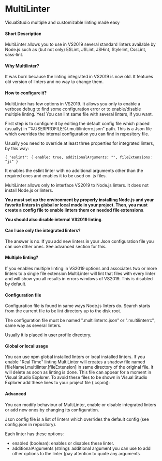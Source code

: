 # MultiLinter
VisualStudio multiple and customizable linting made easy

#### Short Description
MultiLinter allows you to use in VS2019 several standard linters available by Node.js such as (but not only) ESLint, JSLint, JSHint, Stylelint, CssLint, sass-lint.

#### Why Multilinter?
It was born because the linting integrated in VS2019 is now old. It features old version of linters and no way to change them.

#### How to configure it?
MultiLinter has few options in VS2019. It allows you only to enable a verbose debug to find some configuration error or to enable/disable multiple linting. Yes! You can lint same file with several linters, if you want.

First step is to configure it by editing the default config file which placed (usually) in "%USERPROFILE%\\.multilinterrc.json" path. This is a Json file which overrides the internal configuration you can find in repository file.

Usually you need to override at least three properties for integrated linters, by this way:

`{ "eslint": { enable: true, additionalArguments: "", fileExtensions: "js" }`

It enables the eslint linter with no additional arguments other than the required ones and enables it to be used on .js files.

MultiLinter allows only to interface VS2019 to Node.js linters. It does not install Node.js or linters.

**You must set up the environment by properly installing Node.js and your favorite linters in global or local mode in your project. Then, you must create a config file to enable linters them on needed file extensions**.

**You should also disable internal VS2019 linting**.

#### Can I use only the integrated linters?
The answer is no. If you add new linters in your Json configuration file you can use other ones. See advanced section for this.

#### Multiple linting?
If you enables multiple linting in VS2019 options and associates two or more linters to a single file extension MultiLinter will lint that files with every linter and will show you all results in errors windows of VS2019. This is disabled by default.

#### Configuration file
Configuration file is found in same ways Node.js linters do. Search starts from the current file to be lint directory up to the disk root.

The configuration file must be named ".multilinterrc.json" or ".multilinterrc", same way as several linters.

Usually it is placed in user profile directory.

#### Global or local usage
You can use npm global installed linters or local installed linters. If you enable "Real Time" linting MultiLinter will creates a shadow file named [fileName].multilinter.[fileExtension] in same directory of the original file. It will delete as soon as linting is done. This file can appear for a moment in Visual Studio Explorer. To avoid these files to be shown in Visual Studio Explorer add these lines to your project file (.csproj):

<ItemGroup>
  <None Remove="**\*.multilinter.*" Visible="false" />
  <Content Remove="**\*.multilinter.*" Visible="false" />
  <Compile Remove="**\*.multilinter.*" Visible="false" />
  <EmbeddedResource Remove="**\*.multilinter.*" Visible="false" />
</ItemGroup>

#### Advanced
You can modify behaviour of MultiLinter, enable or disable integrated linters or add new ones by changing its configuration.

Json config file is a list of linters which overrides the default config (see config.json in repository).

Each linter has these options:
- enabled (boolean): enables or disables these linter.
- additionalArguments (string): additional argument you can use to add other options to the linter (pay attention to quote any arguments
